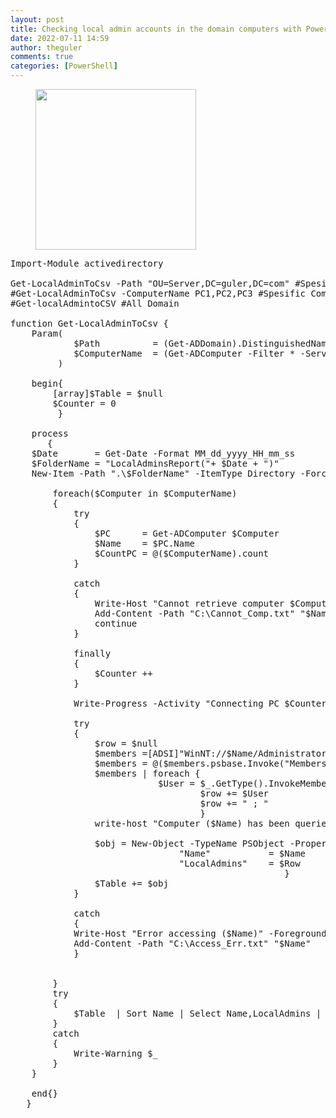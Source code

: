 ```yaml
---
layout: post
title: Checking local admin accounts in the domain computers with Powershell
date: 2022-07-11 14:59
author: theguler
comments: true
categories: [PowerShell]
---
```

<!-- wp:image {"id":4474,"width":"257px","height":"auto","sizeSlug":"large","linkDestination":"none"} -->
<figure class="wp-block-image size-large is-resized"><img src="https://theguler.wordpress.com/wp-content/uploads/2022/09/slim_powershell.jpg?w=600" alt="" class="wp-image-4474" style="width:257px;height:auto" /></figure>
<!-- /wp:image -->

<!-- wp:preformatted -->
<pre class="wp-block-preformatted">Import-Module activedirectory<br><br>Get-LocalAdminToCsv -Path "OU=Server,DC=guler,DC=com" #Spesific OU<br>#Get-LocalAdminToCsv -ComputerName PC1,PC2,PC3 #Spesific Computer<br>#Get-localAdmintoCSV #All Domain<br><br>function Get-LocalAdminToCsv {<br>    Param(<br>            $Path          = (Get-ADDomain).DistinguishedName,   <br>            $ComputerName  = (Get-ADComputer -Filter * -Server (Get-ADDomain).DNsroot -SearchBase $Path -Properties Enabled | Where-Object {$_.Enabled -eq "True"})<br>         )<br><br>    begin{<br>        [array]$Table = $null<br>        $Counter = 0<br>         }<br>    <br>    process<br>       {<br>    $Date       = Get-Date -Format MM_dd_yyyy_HH_mm_ss<br>    $FolderName = "LocalAdminsReport("+ $Date + ")"<br>    New-Item -Path ".\$FolderName" -ItemType Directory -Force | Out-Null<br><br>        foreach($Computer in $ComputerName)<br>        {<br>            try<br>            {<br>                $PC      = Get-ADComputer $Computer<br>                $Name    = $PC.Name<br>                $CountPC = @($ComputerName).count<br>            }<br><br>            catch<br>            {<br>                Write-Host "Cannot retrieve computer $Computer" -ForegroundColor Yellow -BackgroundColor Red<br>                Add-Content -Path "C:\Cannot_Comp.txt" "$Name"<br>                continue<br>            }<br><br>            finally<br>            {<br>                $Counter ++<br>            }<br><br>            Write-Progress -Activity "Connecting PC $Counter/$CountPC " -Status "Querying ($Name)" -PercentComplete (($Counter/$CountPC) * 100)<br><br>            try<br>            {<br>                $row = $null<br>                $members =[ADSI]"WinNT://$Name/Administrators"<br>                $members = @($members.psbase.Invoke("Members"))<br>                $members | foreach {<br>                            $User = $_.GetType().InvokeMember("Name", 'GetProperty', $null, $_, $null)<br>                                    $row += $User<br>                                    $row += " ; "<br>                                    }<br>                write-host "Computer ($Name) has been queried and exported." -ForegroundColor Green -BackgroundColor black <br>                <br>                $obj = New-Object -TypeName PSObject -Property @{<br>                                "Name"           = $Name<br>                                "LocalAdmins"    = $Row<br>                                                    }<br>                $Table += $obj<br>            }<br><br>            catch<br>            {<br>            Write-Host "Error accessing ($Name)" -ForegroundColor Yellow -BackgroundColor Red<br>            Add-Content -Path "C:\Access_Err.txt" "$Name"<br>            }<br><br>            <br>        }<br>        try<br>        {<br>            $Table  | Sort Name | Select Name,LocalAdmins | Export-Csv -path "C:\Report_adm.csv" -Append -NoTypeInformation<br>        }<br>        catch<br>        {<br>            Write-Warning $_<br>        }<br>    }<br><br>    end{}<br>   }</pre>
<!-- /wp:preformatted -->
